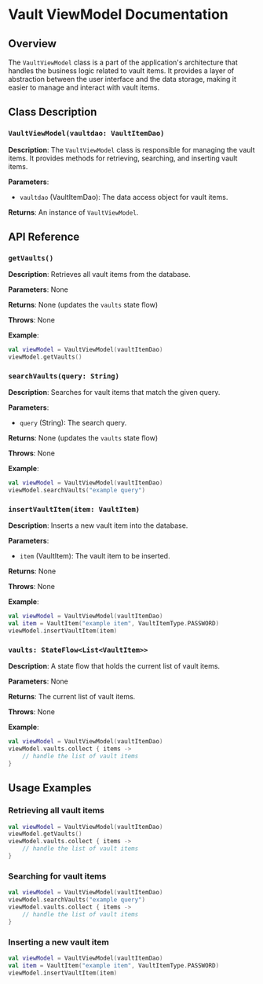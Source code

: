 Vault ViewModel Documentation
=============================

Overview
--------

The `VaultViewModel` class is a part of the application's architecture that handles the business logic related to vault items. It provides a layer of abstraction between the user interface and the data storage, making it easier to manage and interact with vault items.

Class Description
----------------

### `VaultViewModel(vaultdao: VaultItemDao)`

**Description**: The `VaultViewModel` class is responsible for managing the vault items. It provides methods for retrieving, searching, and inserting vault items.

**Parameters**:

* `vaultdao` (VaultItemDao): The data access object for vault items.

**Returns**: An instance of `VaultViewModel`.

API Reference
-------------

### `getVaults()`

**Description**: Retrieves all vault items from the database.

**Parameters**: None

**Returns**: None (updates the `vaults` state flow)

**Throws**: None

**Example**:
```kotlin
val viewModel = VaultViewModel(vaultItemDao)
viewModel.getVaults()
```

### `searchVaults(query: String)`

**Description**: Searches for vault items that match the given query.

**Parameters**:

* `query` (String): The search query.

**Returns**: None (updates the `vaults` state flow)

**Throws**: None

**Example**:
```kotlin
val viewModel = VaultViewModel(vaultItemDao)
viewModel.searchVaults("example query")
```

### `insertVaultItem(item: VaultItem)`

**Description**: Inserts a new vault item into the database.

**Parameters**:

* `item` (VaultItem): The vault item to be inserted.

**Returns**: None

**Throws**: None

**Example**:
```kotlin
val viewModel = VaultViewModel(vaultItemDao)
val item = VaultItem("example item", VaultItemType.PASSWORD)
viewModel.insertVaultItem(item)
```

### `vaults: StateFlow<List<VaultItem>>`

**Description**: A state flow that holds the current list of vault items.

**Parameters**: None

**Returns**: The current list of vault items.

**Throws**: None

**Example**:
```kotlin
val viewModel = VaultViewModel(vaultItemDao)
viewModel.vaults.collect { items ->
    // handle the list of vault items
}
```

Usage Examples
--------------

### Retrieving all vault items
```kotlin
val viewModel = VaultViewModel(vaultItemDao)
viewModel.getVaults()
viewModel.vaults.collect { items ->
    // handle the list of vault items
}
```

### Searching for vault items
```kotlin
val viewModel = VaultViewModel(vaultItemDao)
viewModel.searchVaults("example query")
viewModel.vaults.collect { items ->
    // handle the list of vault items
}
```

### Inserting a new vault item
```kotlin
val viewModel = VaultViewModel(vaultItemDao)
val item = VaultItem("example item", VaultItemType.PASSWORD)
viewModel.insertVaultItem(item)
```